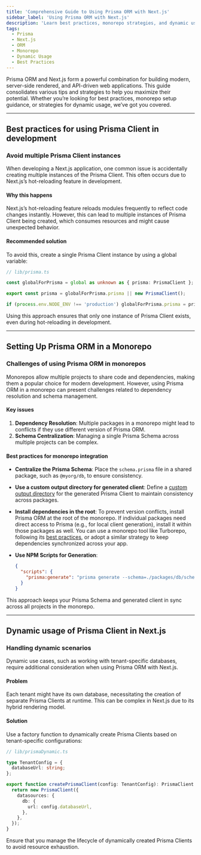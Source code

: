 ```yaml
---
title: 'Comprehensive Guide to Using Prisma ORM with Next.js'
sidebar_label: 'Using Prisma ORM with Next.js'
description: 'Learn best practices, monorepo strategies, and dynamic usage techniques for Prisma ORM in Next.js applications.'
tags:
  - Prisma
  - Next.js
  - ORM
  - Monorepo
  - Dynamic Usage
  - Best Practices
---
```


Prisma ORM and Next.js form a powerful combination for building modern, server-side rendered, and API-driven web applications. This guide consolidates various tips and strategies to help you maximize their potential. Whether you’re looking for best practices, monorepo setup guidance, or strategies for dynamic usage, we’ve got you covered.

---

## Best practices for using Prisma Client in development

### Avoid multiple Prisma Client instances

When developing a Next.js application, one common issue is accidentally creating multiple instances of the Prisma Client. This often occurs due to Next.js’s hot-reloading feature in development.

#### Why this happens

Next.js’s hot-reloading feature reloads modules frequently to reflect code changes instantly. However, this can lead to multiple instances of Prisma Client being created, which consumes resources and might cause unexpected behavior.

#### Recommended solution

To avoid this, create a single Prisma Client instance by using a global variable:

```typescript
// lib/prisma.ts

const globalForPrisma = global as unknown as { prisma: PrismaClient };

export const prisma = globalForPrisma.prisma || new PrismaClient();

if (process.env.NODE_ENV !== 'production') globalForPrisma.prisma = prisma;
```

Using this approach ensures that only one instance of Prisma Client exists, even during hot-reloading in development.

---

## Setting Up Prisma ORM in a Monorepo

### Challenges of using Prisma ORM in monorepos

Monorepos allow multiple projects to share code and dependencies, making them a popular choice for modern development. However, using Prisma ORM in a monorepo can present challenges related to dependency resolution and schema management.

#### Key issues

1. **Dependency Resolution**: Multiple packages in a monorepo might lead to conflicts if they use different version of Prisma ORM.
2. **Schema Centralization**: Managing a single Prisma Schema across multiple projects can be complex.

#### Best practices for monorepo integration

- **Centralize the Prisma Schema**: Place the `schema.prisma` file in a shared package, such as `@myorg/db`, to ensure consistency.
- **Use a custom output directory for generated client**: Define a [custom output directory](/orm/prisma-client/setup-and-configuration/generating-prisma-client#using-a-custom-output-path) for the generated Prisma Client to maintain consistency across packages.
- **Install dependencies in the root**: To prevent version conflicts, install Prisma ORM at the root of the monorepo. If individual packages need direct access to Prisma (e.g., for local client generation), install it within those packages as well. You can use a monorepo tool like Turborepo, following its [best practices](https://turbo.build/repo/docs/crafting-your-repository/managing-dependencies#keeping-dependencies-on-the-same-version), or adopt a similar strategy to keep dependencies synchronized across your app.
- **Use NPM Scripts for Generation**:

  ```json
  {
    "scripts": {
      "prisma:generate": "prisma generate --schema=./packages/db/schema.prisma"
    }
  }
  ```

This approach keeps your Prisma Schema and generated client in sync across all projects in the monorepo.

---

## Dynamic usage of Prisma Client in Next.js

### Handling dynamic scenarios

Dynamic use cases, such as working with tenant-specific databases, require additional consideration when using Prisma ORM with Next.js.

#### Problem

Each tenant might have its own database, necessitating the creation of separate Prisma Clients at runtime. This can be complex in Next.js due to its hybrid rendering model.

#### Solution

Use a factory function to dynamically create Prisma Clients based on tenant-specific configurations:

```typescript
// lib/prismaDynamic.ts

type TenantConfig = {
  databaseUrl: string;
};

export function createPrismaClient(config: TenantConfig): PrismaClient {
  return new PrismaClient({
    datasources: {
      db: {
        url: config.databaseUrl,
      },
    },
  });
}
```

Ensure that you manage the lifecycle of dynamically created Prisma Clients to avoid resource exhaustion.
